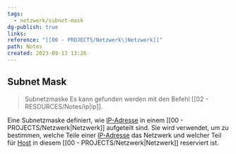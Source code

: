 ```yaml
---
tags:
  - netzwerk/subnet-mask
dg-publish: true
links: 
reference: "[[00 - PROJECTS/Netzwerk\|Netzwerk]]"
path: Notes
created: 2023-09-13 13:26
---
```

## Subnet Mask 
> Subnetzmaske 
Es kann gefunden werden mit den Befehl [[02 - RESOURCES/Notes/ip\|ip]].

Eine Subnetzmaske definiert, wie [IP-Adresse](obsidian://open?vault=Second-Brain&file=Archives%2FNotes%2Fipv4) in einem [[00 - PROJECTS/Netzwerk\|Netzwerk]] aufgeteilt sind. Sie wird verwendet, um zu bestimmen, welche Teile einer [IP-Adresse](obsidian://open?vault=Second-Brain&file=Archives%2FNotes%2Fipv4) das Netzwerk und welcher Teil für [Host](obsidian://open?vault=Second-Brain&file=Archives%2FNotes%2FHosts%20Addieren) in diesem [[00 - PROJECTS/Netzwerk\|Netzwerk]] reserviert ist.


